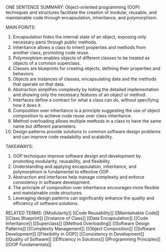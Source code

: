 ONE SENTENCE SUMMARY:
Object-oriented programming (OOP) techniques and structures facilitate the creation of modular, reusable, and maintainable code through encapsulation, inheritance, and polymorphism.

MAIN POINTS:
1. Encapsulation hides the internal state of an object, exposing only necessary parts through public methods.
2. Inheritance allows a class to inherit properties and methods from another class, promoting code reuse.
3. Polymorphism enables objects of different classes to be treated as objects of a common superclass.
4. Classes are blueprints for creating objects, defining their properties and behaviors.
5. Objects are instances of classes, encapsulating data and the methods that operate on that data.
6. Abstraction simplifies complexity by hiding the detailed implementation and showing only the necessary features of an object or method.
7. Interfaces define a contract for what a class can do, without specifying how it does it.
8. Composition over inheritance is a principle suggesting the use of object composition to achieve code reuse over class inheritance.
9. Method overloading allows multiple methods in a class to have the same name but different parameters.
10. Design patterns provide solutions to common software design problems and can improve code readability and scalability.

TAKEAWAYS:
1. OOP techniques improve software design and development by promoting modularity, reusability, and flexibility.
2. Understanding and applying encapsulation, inheritance, and polymorphism is fundamental to effective OOP.
3. Abstraction and interfaces help manage complexity and enforce consistency in software development.
4. The principle of composition over inheritance encourages more flexible and maintainable code structures.
5. Leveraging design patterns can significantly enhance the quality and efficiency of software solutions.

RELATED TERMS:
[[Modularity]]
[[Code Reusability]]
[[Maintainable Code]]
[[Class Blueprint]]
[[Instance of Class]]
[[Data Encapsulation]]
[[Code Inheritance]]
[[Superclass]]
[[Method Overloading]]
[[Software Design Patterns]]
[[Complexity Management]]
[[Object Composition]]
[[Software Development]]
[[Flexibility in OOP]]
[[Consistency in Development]]
[[Quality of Software]]
[[Efficiency in Solutions]]
[[Programming Principles]]
[[OOP Fundamentals]]